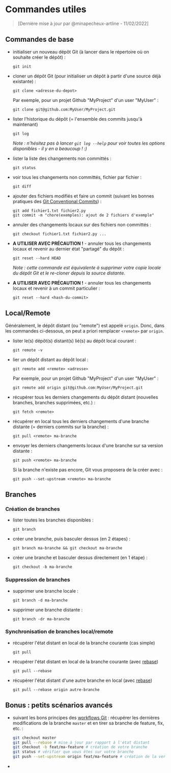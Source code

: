 # Commandes utiles
> [Dernière mise à jour par @minapecheux-artline - 11/02/2022]

## Commandes de base

- initialiser un nouveau dépôt Git (à lancer dans le répertoire où on souhaite créer le dépôt) :
  
  ```
  git init
  ```

- cloner un dépôt Git (pour initialiser un dépôt à partir d'une source déjà existante) :
  
  ```
  git clone <adresse-du-depot>
  ```

  Par exemple, pour un projet Github "MyProject" d'un user "MyUser" :

  ```
  git clone git@github.com:MyUser/MyProject.git
  ```

- lister l'historique du dépôt (= l'ensemble des commits jusqu'à maintenant)
  
  ```
  git log
  ```

  *Note : n'hésitez pas à lancer `git log --help` pour voir toutes les options disponibles - il y en a beaucoup ! :)*

- lister la liste des changements non committés :
  
  ```
  git status
  ```

- voir tous les changements non committés, fichier par fichier :
  
  ```
  git diff
  ```

- ajouter des fichiers modifiés et faire un commit (suivant les bonnes pratiques des [Git Conventional Commits](./git-convential-commits.md)) :

  ```
  git add fichier1.txt fichier2.py
  git commit -m "chore(exemples): ajout de 2 fichiers d'exemple"
  ```

- annuler des changements locaux sur des fichiers non committés :

  ```
  git checkout fichier1.txt fichier2.py ...
  ```

- **A UTILISER AVEC PRÉCAUTION !** - annuler tous les changements locaux et revenir au dernier état "partagé" du dépôt :

  ```
  git reset --hard HEAD
  ```

  *Note : cette commande est équivalente à supprimer votre copie locale du dépôt Git et le re-cloner depuis la source distante.*

- **A UTILISER AVEC PRÉCAUTION !** - annuler tous les changements locaux et revenir à un commit particulier :

  ```
  git reset --hard <hash-du-commit>
  ```

## Local/Remote

Généralement, le dépôt distant (ou "remote") est appelé `origin`. Donc, dans les commandes ci-dessous, on peut a priori remplacer `<remote>` par `origin`.

- lister le(s) dépôt(s) distant(s) lié(s) au dépôt local courant :
  
  ```
  git remote -v
  ```

- lier un dépôt distant au dépôt local :
  
  ```
  git remote add <remote> <adresse>
  ```

  Par exemple, pour un projet Github "MyProject" d'un user "MyUser" :

  ```
  git remote add origin git@github.com:MyUser/MyProject.git
  ```

- récupérer tous les derniers changements du dépôt distant (nouvelles branches, branches supprimées, etc.) :
  
  ```
  git fetch <remote>
  ```

- récupérer en local tous les derniers changements d'une branche distante (= derniers commits sur la branche) :
  
  ```
  git pull <remote> ma-branche
  ```

- envoyer les derniers changements locaux d'une branche sur sa version distante :
  
  ```
  git push <remote> ma-branche
  ```

  Si la branche n'existe pas encore, Git vous proposera de la créer avec :

  ```
  git push --set-upstream <remote> ma-branche
  ```

## Branches

### Création de branches

- lister toutes les branches disponibles :
  
  ```
  git branch
  ```

- créer une branche, puis basculer dessus (en 2 étapes) :
  
  ```
  git branch ma-branche && git checkout ma-branche
  ```

- créer une branche et basculer dessus directement (en 1 étape) :
  
  ```
  git checkout -b ma-branche
  ```

### Suppression de branches

- supprimer une branche locale :
  
  ```
  git branch -d ma-branche
  ```

- supprimer une branche distante :
  
  ```
  git branch -dr ma-branche
  ```

### Synchronisation de branches local/remote

- récupérer l'état distant en local de la branche courante (cas simple)
  
  ```
  git pull
  ```

- récupérer l'état distant en local de la branche courante (avec [rebase](https://git-scm.com/docs/git-rebase))
  
  ```
  git pull --rebase
  ```

- récupérer l'état distant d'une autre branche en local (avec [rebase](https://git-scm.com/docs/git-rebase))
  
  ```
  git pull --rebase origin autre-branche
  ```

## Bonus : petits scénarios avancés

- suivant les bons principes des [workflows Git](./workflows-git.md) : récupérer les dernières modifications de la branche `master` et en tirer sa branche de feature, fix, etc. :
  
  ```sh
  git checkout master
  git pull --rebase # mise à jour par rapport à l'état distant
  git checkout -b feat/ma-feature # création de votre branche
  git status # vérifier que vous êtes sur votre branche
  git push --set-upstream origin feat/ma-feature # création de la version distante de votre branche
  ```

- 

